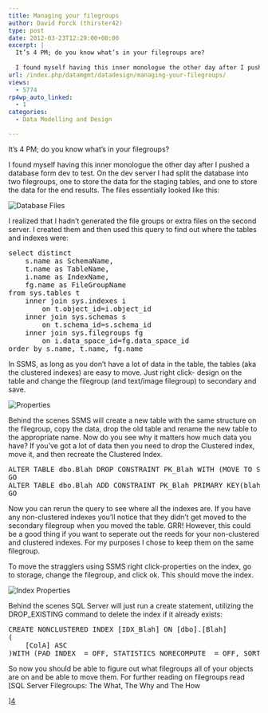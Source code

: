 ```yaml
---
title: Managing your filegroups
author: David Forck (thirster42)
type: post
date: 2012-03-23T12:29:00+00:00
excerpt: |
  It’s 4 PM; do you know what’s in your filegroups are?
  
  I found myself having this inner monologue the other day after I pushed a database form dev to test.  On the dev server I had split the database into two filegroups, one to store the data for the&hellip;
url: /index.php/datamgmt/datadesign/managing-your-filegroups/
views:
  - 5774
rp4wp_auto_linked:
  - 1
categories:
  - Data Modelling and Design

---
```

It’s 4 PM; do you know what&#8217;s in your filegroups?

I found myself having this inner monologue the other day after I pushed a database form dev to test. On the dev server I had split the database into two filegroups, one to store the data for the staging tables, and one to store the data for the end results. The files essentially looked like this:

![Database Files][1]

I realized that I hadn’t generated the file groups or extra files on the second server. I created them and then used this query to find out where the tables and indexes were:

<pre>select distinct
	s.name as SchemaName,
	t.name as TableName,
	i.name as IndexName,
	fg.name as FileGroupName
from sys.tables t
	inner join sys.indexes i
		on t.object_id=i.object_id
	inner join sys.schemas s
		on t.schema_id=s.schema_id
	inner join sys.filegroups fg
		on i.data_space_id=fg.data_space_id
order by s.name, t.name, fg.name</pre>

In SSMS, as long as you don’t have a lot of data in the table, the tables (aka the clustered indexes) are easy to move. Just right click- design on the table and change the filegroup (and text/image filegroup) to secondary and save. 

![Properties][2]

Behind the scenes SSMS will create a new table with the same structure on the filegroup, copy the data, drop the old table and rename the new table to the appropriate name. Now do you see why it matters how much data you have? If you’ve got a lot of data then you need to drop the Clustered index, move it, and then recreate the Clustered Index.

<pre>ALTER TABLE dbo.Blah DROP CONSTRAINT PK_Blah WITH (MOVE TO Secondary)
GO
ALTER TABLE dbo.Blah ADD CONSTRAINT PK_Blah PRIMARY KEY(blah1)
GO</pre>

Now you can rerun the query to see where all the indexes are. If you have any non-clustered indexes you’ll notice that they didn’t get moved to the secondary filegroup when you moved the table. GRR! However, this could be a good thing if you want to seperate out the reeds for your non-clustered and clustered indexes. For my purposes I chose to keep them on the same filegroup.

To move the stragglers using SSMS right click-properties on the index, go to storage, change the filegroup, and click ok. This should move the index.

![Index Properties][3]

Behind the scenes SQL Server will just run a create statement, utilizing the DROP_EXISTING command to delete the index if it already exists:

<pre>CREATE NONCLUSTERED INDEX [IDX_Blah] ON [dbo].[Blah] 
(
	[ColA] ASC
)WITH (PAD_INDEX  = OFF, STATISTICS_NORECOMPUTE  = OFF, SORT_IN_TEMPDB = OFF, IGNORE_DUP_KEY = OFF, DROP_EXISTING = ON, ONLINE = OFF, ALLOW_ROW_LOCKS  = ON, ALLOW_PAGE_LOCKS  = ON, FILLFACTOR = 95) ON [Secondary]</pre>

So now you should be able to figure out what filegroups all of your objects are on and be able to move them. For further reading on filegroups read [SQL Server Filegroups: The What, The Why and The How
  
][4]

 [1]: /wp-content/uploads/blogs/DataMgmt/thirster42/FG1.png "Database Files"
 [2]: /wp-content/uploads/blogs/DataMgmt/thirster42/FG2.png "Properties"
 [3]: /wp-content/uploads/blogs/DataMgmt/thirster42/FG3.png "Index Properties"
 [4]: /index.php/DataMgmt/DBAdmin/sql-server-filegroups-the-what